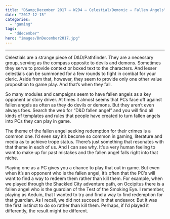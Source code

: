 ```yaml
---
title: "D&amp;December 2017 – W2D4 – Celestial/Demonic – Fallen Angels"
date: "2017-12-15"
categories: 
  - "gaming"
tags: 
  - "ddecember"
hero: "images/DnDecember2017.jpg"
---
```


* * *

Celestials are a strange piece of D&D/Pathfinder. They are a necessary group, serving as the compass opposite to devils and demons. Sometimes they serve to provide context or boxed text to the characters. And lesser celestials can be summoned for a few rounds to fight in combat for your cleric. Aside from that, however, they seem to provide only one other value proposition to game play. And that’s when they fall.

So many modules and campaigns seem to have fallen angels as a key opponent or story driver. At times it almost seems that PCs face off against fallen angels as often as they do devils or demons. But they aren’t even always foes. Search the web for “D&D fallen angel” and you will find all kinds of templates and rules that people have created to turn fallen angels into PCs they can play in game.

The theme of the fallen angel seeking redemption for their crimes is a common one. I’d even say it’s become so common in gaming, literature and media as to achieve trope status. There’s just something that resonates with that theme in each of us. And I can see why. It’s a very human feeling to want to make up for past mistakes and the fallen angel falls right into that niche.

Playing one as a PC gives you a chance to play that out in game. But even when it’s an opponent who is the fallen angel, it’s often that the PC’s will want to find a way to redeem them rather than kill them. For example, when we played through the Shackled City adventure path, on Occipitus there is a fallen angel who is the guardian of the Test of the Smoking Eye. I remember, playing as Aeduin, that I wanted to try and find a way to find redemption for that guardian. As I recall, we did not succeed in that endeavor. But it was the first instinct to do so rather than kill them. Perhaps, if I’d played it differently, the result might be different.
